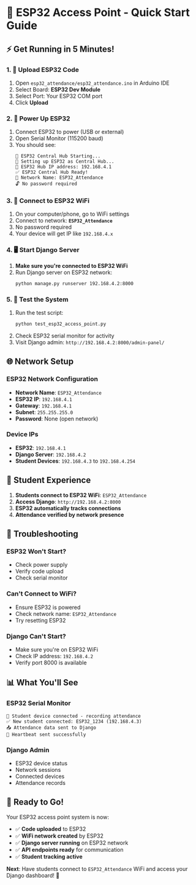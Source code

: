 # 🚀 ESP32 Access Point - Quick Start Guide

## ⚡ Get Running in 5 Minutes!

### 1. 🔌 Upload ESP32 Code
1. Open `esp32_attendance/esp32_attendance.ino` in Arduino IDE
2. Select Board: **ESP32 Dev Module**
3. Select Port: Your ESP32 COM port
4. Click **Upload**

### 2. 🔋 Power Up ESP32
1. Connect ESP32 to power (USB or external)
2. Open Serial Monitor (115200 baud)
3. You should see:
   ```
   🚀 ESP32 Central Hub Starting...
   🌉 Setting up ESP32 as Central Hub...
   📡 ESP32 Hub IP address: 192.168.4.1
   ✅ ESP32 Central Hub Ready!
   📶 Network Name: ESP32_Attendance
   🔓 No password required
   ```

### 3. 📱 Connect to ESP32 WiFi
1. On your computer/phone, go to WiFi settings
2. Connect to network: **`ESP32_Attendance`**
3. No password required
4. Your device will get IP like `192.168.4.x`

### 4. 🖥️ Start Django Server
1. **Make sure you're connected to ESP32 WiFi**
2. Run Django server on ESP32 network:
   ```bash
   python manage.py runserver 192.168.4.2:8000
   ```

### 5. 🧪 Test the System
1. Run the test script:
   ```bash
   python test_esp32_access_point.py
   ```
2. Check ESP32 serial monitor for activity
3. Visit Django admin: `http://192.168.4.2:8000/admin-panel/`

## 🌐 Network Setup

### ESP32 Network Configuration
- **Network Name**: `ESP32_Attendance`
- **ESP32 IP**: `192.168.4.1`
- **Gateway**: `192.168.4.1`
- **Subnet**: `255.255.255.0`
- **Password**: None (open network)

### Device IPs
- **ESP32**: `192.168.4.1`
- **Django Server**: `192.168.4.2`
- **Student Devices**: `192.168.4.3` to `192.168.4.254`

## 📱 Student Experience

1. **Students connect to ESP32 WiFi**: `ESP32_Attendance`
2. **Access Django**: `http://192.168.4.2:8000`
3. **ESP32 automatically tracks connections**
4. **Attendance verified by network presence**

## 🔧 Troubleshooting

### ESP32 Won't Start?
- Check power supply
- Verify code upload
- Check serial monitor

### Can't Connect to WiFi?
- Ensure ESP32 is powered
- Check network name: `ESP32_Attendance`
- Try resetting ESP32

### Django Can't Start?
- Make sure you're on ESP32 WiFi
- Check IP address: `192.168.4.2`
- Verify port 8000 is available

## 📊 What You'll See

### ESP32 Serial Monitor
```
📱 Student device connected - recording attendance
✅ New student connected: ESP32_1234 (192.168.4.3)
📤 Attendance data sent to Django
💓 Heartbeat sent successfully
```

### Django Admin
- ESP32 device status
- Network sessions
- Connected devices
- Attendance records

## 🎯 Ready to Go!

Your ESP32 access point system is now:
- ✅ **Code uploaded** to ESP32
- ✅ **WiFi network created** by ESP32
- ✅ **Django server running** on ESP32 network
- ✅ **API endpoints ready** for communication
- ✅ **Student tracking active**

**Next**: Have students connect to `ESP32_Attendance` WiFi and access your Django dashboard! 🎉
